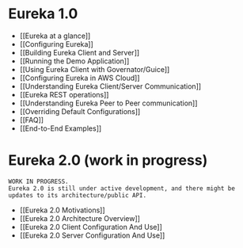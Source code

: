 # Eureka 1.0
* [[Eureka at a glance]]
* [[Configuring Eureka]]
* [[Building Eureka Client and Server]]
* [[Running the Demo Application]]
* [[Using Eureka Client with Governator/Guice]]
* [[Configuring Eureka in AWS Cloud]]
* [[Understanding Eureka Client/Server Communication]]
* [[Eureka REST operations]]
* [[Understanding Eureka Peer to Peer communication]]
* [[Overriding Default Configurations]]
* [[FAQ]]
* [[End-to-End Examples]]

# Eureka 2.0 (work in progress)

```
WORK IN PROGRESS.
Eureka 2.0 is still under active development, and there might be 
updates to its architecture/public API.
```
* [[Eureka 2.0 Motivations]]
* [[Eureka 2.0 Architecture Overview]]
* [[Eureka 2.0 Client Configuration And Use]]
* [[Eureka 2.0 Server Configuration And Use]]
